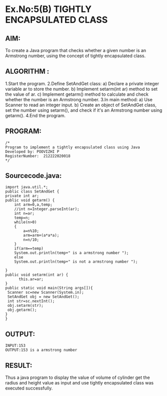 # Ex.No:5(B) TIGHTLY ENCAPSULATED CLASS

## AIM: 
To create a Java program that checks whether a given number is an Armstrong number, using the concept of tightly encapsulated class.
## ALGORITHM :
1.Start the program.
2.Define SetAndGet class:
a) Declare a private integer variable ar to store the number.
b) Implement setarm(int ar) method to set the value of ar.
c) Implement getarm() method to calculate and check whether the number is an Armstrong number.
3.In main method:
a) Use Scanner to read an integer input.
b) Create an object of SetAndGet class, set the number using setarm(), and check if it's an Armstrong number using getarm().
4.End the program.

## PROGRAM:
 ```
/*
Program to implement a tightly encapsulated class using Java
Developed by: POOVIZHI P
RegisterNumber:  212222020018
*/
```
## Sourcecode.java:
~~~
import java.util.*;
public class SetAndGet {
private int ar;
public void getarm() {
    int arm=0,a,temp;
    //int n=Integer.parseInt(ar);
    int n=ar;
    temp=n;
	while(n>0)
	{
		a=n%10;
		arm=arm+(a*a*a);
		n=n/10;
	}
	if(arm==temp)
	System.out.println(temp+" is a armstrong number ");
	else
	System.out.println(temp+" is not a armstrong number ");
	
}
public void setarm(int ar) {
      this.ar=ar;
}
public static void main(String args[]){
 Scanner sc=new Scanner(System.in);
 SetAndGet obj = new SetAndGet();
 int str=sc.nextInt();
 obj.setarm(str);
 obj.getarm();
}
}
~~~
## OUTPUT:
~~~
INPUT:153
OUTPUT:153 is a armstrong number
~~~
## RESULT:
Thus a java program to display the value of volume of cylinder get the radius and height value as input and use tightly encapsulated class was executed successfully.



